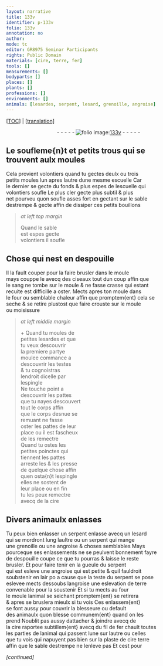 ```yaml
---
layout: narrative
title: 133v
identifier: p-133v
folio: 133v
annotation: no
author:
mode: tc
editor: GR8975 Seminar Participants
rights: Public Domain
materials: [cire, terre, fer]
tools: []
measurements: []
bodyparts: []
places: []
plants: []
professions: []
environments: []
animals: [lesardes, serpent, lesard, grenoille, angroise]
---
```


<p><a href="{{ site.baseurl }}/diplomatic/" target="_blank">[TOC]</a> | <a href="{{ site.baseurl }}/texts/p-133v_tl/">[translation]</a></p><div class="folio" align="center">- - - - - <a href="http://gallica.bnf.fr/ark:/12148/btv1b10500001g/f272.image" target="_blank"><img src="https://cu-mkp.github.io/2017-workshop-edition/assets/photo-icon.png" alt="folio image: " style="display:inline-block; margin-bottom:-3px;"/>133v</a> - - - - - </div>  
  

##  Le soufleme{n}t et petits trous qui se<br/> trouvent aulx moules

 
 Cela provient volontiers quand tu gectes deulx ou trois<br/> petits moules lun apres lautre dune mesme escuelle Car<br/> le dernier se gecte du fonds & plus espes de lescuelle qui<br/> volontiers soufle Le plus cler gecte plus subtil & plus<br/> net pourveu quon soufle asses fort en gectant sur le sable<br/> destrempe & gecte affin de dissiper ces petits bouillons
 
> *at left top margin*
> 
> 
>   Quand le sable<br/> est espes gecte<br/> volontiers il soufle
 
 
  

## Chose qui nest en despouille

 
 Il la fault couper pour la faire brusler dans le moule<br/> mays couppe le avecq des ciseaux tout dun coup affin que<br/> le sang ne tombe sur le moule & ne fasse crasse qui estant<br/> recuite est difficille a oster. Mects apres ton moule dans<br/> le four ou semblable chaleur affin que promptem{ent} cela se<br/> seche & se retire plustost que faire crouste sur le moule<br/> ou moisissure
 
> *at left middle margin*
> 
> 
>   \+ Quand tu moules de<br/> petites <span class="al">lesardes</span> et que<br/> tu veux descouvrir<br/> la premiere partye<br/> moulee commance a<br/> descouvrir les testes<br/> & tu cognoistras<br/> lendroit dicelle par<br/> lespingle<br/> Ne touche point a<br/> descouvrir les pattes<br/> que tu nayes descouvert<br/> tout le corps affin<br/> que le corps desnue se<br/> remuant ne fasse<br/> oster les pattes de leur<br/> place ou il est fascheux<br/> de les remectre<br/> Quand tu ostes les<br/> petites poinctes qui<br/> tiennent les pattes<br/> arreste les & les presse<br/> de quelque chose affin<br/> quen osta{n}t lespingle<br/> elles ne sostent de<br/> leur place ou en fin<br/> tu les peux remectre<br/> avecq de la <span class="m">cire</span>
 
 
  

## Divers animaulx enlasses

 
 Tu peux bien enlasser un <span class="al">serpent</span> <span class="del">enlasse</span> avecq un <span class="al">lesard</span><br/> qui se mordront lung laultre ou un <span class="al">serpent</span> qui mange<br/> une <span class="al">grenoille</span> ou une <span class="al">angroise</span> & choses semblables Mays<br/> pourceque ses enlassements ne se peulvent bonnement fayre<br/> de despouille coupe ce que tu pourras & laisse le reste<br/> brusler. Et pour faire tenir en la gueule du <span class="al">serpent</span><br/> qui est esleve une <span class="al">angroise</span> qui est petite & quil fauldroit<br/> soubstenir en lair <span class="del">po</span> a cause que la teste du <span class="al">serpent</span> se pose<br/> eslevee mects dessoubs l<span class="al">angroise</span> une eslevation de <span class="m">terre</span><br/> convenable pour la soustenir Et si tu mects au four<br/> le moule lanimal se seichant promptem{ent} se retirera<br/> & apres se bruslera mieulx <span class="del">si tu vois</span> Ces enlassem{ent}<br/> se font aussy pour couvrir la blesseure ou default<br/> des animaulx quon blesse communem{ent} quand on les<br/> prend Noublit pas aussy dattacher & joindre avecq de<br/> la <span class="m">cire</span> raportee subtillem{ent} avecq du fil de <span class="m">fer</span> chault toutes<br/> les parties de lanimal qui passent lune sur lautre ou celles<br/> que tu vois qui napuyent pas bien sur la plaste de <span class="del"><span class="m">cire</span></span> <span class="m">terre</span><br/> affin que le sable destrempe ne lenleve pas Et cest pour
 
*[continued]*
 
